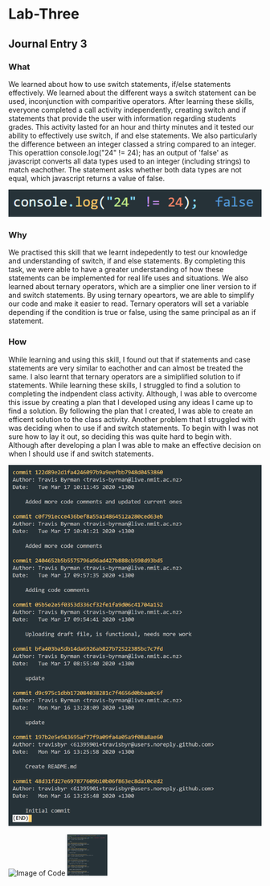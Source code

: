 # Lab-Three

## Journal Entry 3

### What

We learned about how to use switch statements, if/else statements effectively. We learned about the different ways a switch statement can be used, inconjunction with comparitive operators. After learning these skills, everyone completed a call activity independently, creating switch and if statements that provide the user with information regarding students grades. This activity lasted for an hour and thirty minutes and it tested our ability to effectively use switch, if and else statements. We also particularly the difference between an integer classed a string compared to an integer. This operattion console.log("24" != 24); has an output of 'false' as javascript converts all data types used to an integer (including strings) to match eachother. The statement asks whether both data types are not equal, which javascript returns a value of false.

![Image of Code](https://github.com/travisbyr/Lab-Three/blob/master/screenSnipofCode.png)

### Why

We practised this skill that we learnt indepedently to test our knowledge and understanding of switch, if and else statements. By completing this task, we were able to have a greater understanding of how these statements can be implemented for real life uses and situations. We also learned about ternary operators, which are a simplier one liner version to if and switch statements. By using ternary opeartors, we are able to simplify our code and make it easier to read. Ternary operators will set a variable depending if the condition is true or false, using the same principal as an if statement. 

### How

While learning and using this skill, I found out that if statements and case statements are very similar to eachother and can almost be treated the same. I also learnt that ternary operators are a simiplified solution to if statements. While learning these skills, I struggled to find a solution to completing the indpendent class activity. Although, I was able to overcome this issue by creating a plan that I developed using any ideas I came up to find a solution. By following the plan that I created, I was able to create an efficent solution to the class activity. Another problem that I struggled with was deciding when to use if and switch statements. To begin with I was not sure how to lay it out, so deciding this was quite hard to begin with. Although after developing a plan I was able to make an effective decision on when I should use if and switch statements.


![Image of Code](https://github.com/travisbyr/Lab-Three/blob/master/log1.png )

![Image of Code]()
<img src="https://github.com/travisbyr/Lab-Three/blob/master/log2.png" width="80">